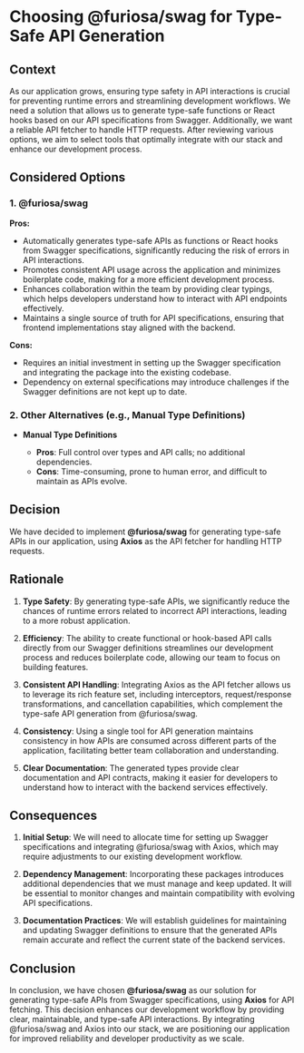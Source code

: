 # Choosing @furiosa/swag for Type-Safe API Generation

## Context

As our application grows, ensuring type safety in API interactions is crucial for preventing runtime errors and streamlining development workflows. We need a solution that allows us to generate type-safe functions or React hooks based on our API specifications from Swagger. Additionally, we want a reliable API fetcher to handle HTTP requests. After reviewing various options, we aim to select tools that optimally integrate with our stack and enhance our development process.

## Considered Options

### 1. @furiosa/swag

**Pros:**

- Automatically generates type-safe APIs as functions or React hooks from Swagger specifications, significantly reducing the risk of errors in API interactions.
- Promotes consistent API usage across the application and minimizes boilerplate code, making for a more efficient development process.
- Enhances collaboration within the team by providing clear typings, which helps developers understand how to interact with API endpoints effectively.
- Maintains a single source of truth for API specifications, ensuring that frontend implementations stay aligned with the backend.

**Cons:**

- Requires an initial investment in setting up the Swagger specification and integrating the package into the existing codebase.
- Dependency on external specifications may introduce challenges if the Swagger definitions are not kept up to date.

### 2. Other Alternatives (e.g., Manual Type Definitions)

- **Manual Type Definitions**

  - **Pros**: Full control over types and API calls; no additional dependencies.
  - **Cons**: Time-consuming, prone to human error, and difficult to maintain as APIs evolve.

## Decision

We have decided to implement **@furiosa/swag** for generating type-safe APIs in our application, using **Axios** as the API fetcher for handling HTTP requests.

## Rationale

1. **Type Safety**: By generating type-safe APIs, we significantly reduce the chances of runtime errors related to incorrect API interactions, leading to a more robust application.

2. **Efficiency**: The ability to create functional or hook-based API calls directly from our Swagger definitions streamlines our development process and reduces boilerplate code, allowing our team to focus on building features.

3. **Consistent API Handling**: Integrating Axios as the API fetcher allows us to leverage its rich feature set, including interceptors, request/response transformations, and cancellation capabilities, which complement the type-safe API generation from @furiosa/swag.

4. **Consistency**: Using a single tool for API generation maintains consistency in how APIs are consumed across different parts of the application, facilitating better team collaboration and understanding.

5. **Clear Documentation**: The generated types provide clear documentation and API contracts, making it easier for developers to understand how to interact with the backend services effectively.

## Consequences

1. **Initial Setup**: We will need to allocate time for setting up Swagger specifications and integrating @furiosa/swag with Axios, which may require adjustments to our existing development workflow.

2. **Dependency Management**: Incorporating these packages introduces additional dependencies that we must manage and keep updated. It will be essential to monitor changes and maintain compatibility with evolving API specifications.

3. **Documentation Practices**: We will establish guidelines for maintaining and updating Swagger definitions to ensure that the generated APIs remain accurate and reflect the current state of the backend services.

## Conclusion

In conclusion, we have chosen **@furiosa/swag** as our solution for generating type-safe APIs from Swagger specifications, using **Axios** for API fetching. This decision enhances our development workflow by providing clear, maintainable, and type-safe API interactions. By integrating @furiosa/swag and Axios into our stack, we are positioning our application for improved reliability and developer productivity as we scale.

